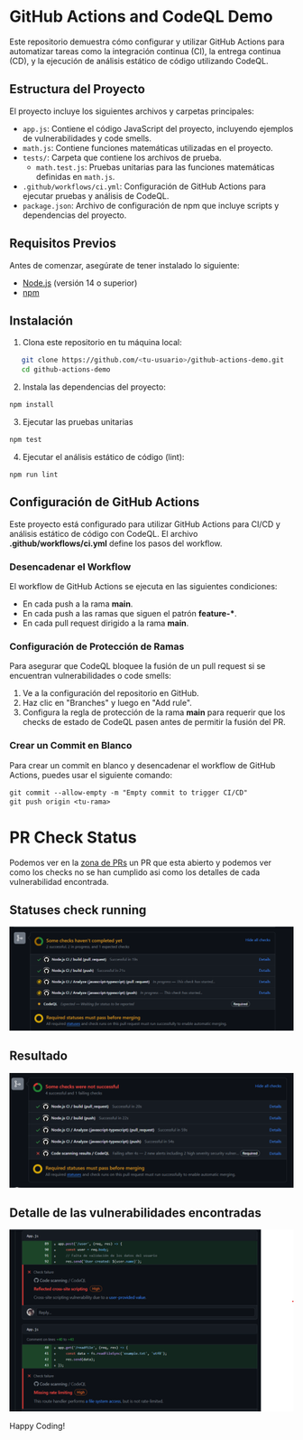 # GitHub Actions and CodeQL Demo

Este repositorio demuestra cómo configurar y utilizar GitHub Actions para automatizar tareas como la integración continua (CI), la entrega continua (CD), y la ejecución de análisis estático de código utilizando CodeQL.

## Estructura del Proyecto

El proyecto incluye los siguientes archivos y carpetas principales:

- `app.js`: Contiene el código JavaScript del proyecto, incluyendo ejemplos de vulnerabilidades y code smells.
- `math.js`: Contiene funciones matemáticas utilizadas en el proyecto.
- `tests/`: Carpeta que contiene los archivos de prueba.
    - `math.test.js`: Pruebas unitarias para las funciones matemáticas definidas en `math.js`.
- `.github/workflows/ci.yml`: Configuración de GitHub Actions para ejecutar pruebas y análisis de CodeQL.
- `package.json`: Archivo de configuración de npm que incluye scripts y dependencias del proyecto.

## Requisitos Previos

Antes de comenzar, asegúrate de tener instalado lo siguiente:

- [Node.js](https://nodejs.org/) (versión 14 o superior)
- [npm](https://www.npmjs.com/)

## Instalación

1. Clona este repositorio en tu máquina local:
```bash
   git clone https://github.com/<tu-usuario>/github-actions-demo.git
   cd github-actions-demo
```

2. Instala las dependencias del proyecto:
```bash
npm install
```

3. Ejecutar las pruebas unitarias
```bash
npm test
```

4. Ejecutar el análisis estático de código (lint):
```shell
npm run lint
```

## Configuración de GitHub Actions

Este proyecto está configurado para utilizar GitHub Actions para CI/CD y análisis estático de código con CodeQL. El archivo **.github/workflows/ci.yml** define los pasos del workflow.

### Desencadenar el Workflow

El workflow de GitHub Actions se ejecuta en las siguientes condiciones:

*   En cada push a la rama **main**.
*   En cada push a las ramas que siguen el patrón **feature-\***.
*   En cada pull request dirigido a la rama **main**.

### Configuración de Protección de Ramas

Para asegurar que CodeQL bloquee la fusión de un pull request si se encuentran vulnerabilidades o code smells:

1.  Ve a la configuración del repositorio en GitHub.
2.  Haz clic en "Branches" y luego en "Add rule".
3.  Configura la regla de protección de la rama **main** para requerir que los checks de estado de CodeQL pasen antes de permitir la fusión del PR.


### Crear un Commit en Blanco

Para crear un commit en blanco y desencadenar el workflow de GitHub Actions, puedes usar el siguiente comando:
```shell
git commit --allow-empty -m "Empty commit to trigger CI/CD"
git push origin <tu-rama>
```

# PR Check Status

Podemos ver en la [zona de PRs](https://github.com/gigabyte-codespace/githubactions-demo/pull) un PR que esta abierto y podemos ver como los checks
no se han cumplido asi como los detalles de cada vulnerabilidad encontrada.

## Statuses check running
![GitHub Action ejecutando analisis del codigo](statusses-running.png)

## Resultado
![Resultado de los Checks](checks_result.png)

## Detalle de las vulnerabilidades encontradas
![Detalle del Analisis CodeQL](detalle_vulnerabilidades.png)

Happy Coding!
